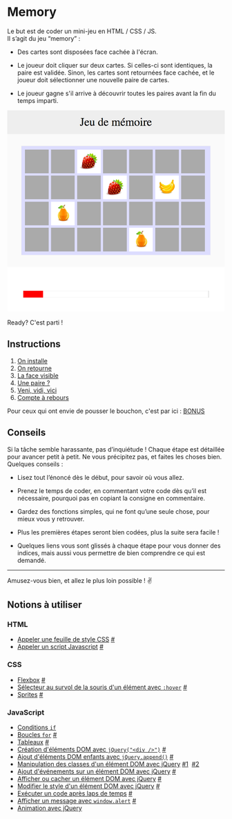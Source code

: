 # Memory

Le but est de coder un mini-jeu en HTML / CSS / JS.  
Il s’agit du jeu “memory” :

* Des cartes sont disposées face cachée à l'écran.

* Le joueur doit cliquer sur deux cartes. Si celles-ci sont identiques, la paire est validée. Sinon, les cartes sont retournées face cachée, et le joueur doit sélectionner une nouvelle paire de cartes.

* Le joueur gagne s'il arrive à découvrir toutes les paires avant la fin du temps imparti.

![jeu memory](docs/images/jeu-memory.png)

Ready? C'est parti !

## Instructions

1. [On installe](docs/1_on-installe.md)
2. [On retourne](docs/2_on-retourne.md)
3. [La face visible](docs/3_la-face-visible.md)
4. [Une paire ?](docs/4_une-paire.md)
5. [Veni, vidi, vici](docs/5_veni-vedi-vici.md)
6. [Compte à rebours](docs/6_compte-a-rebours.md)

Pour ceux qui ont envie de pousser le bouchon, c'est par ici : [BONUS](docs/7_bonus.md)

## Conseils

Si la tâche semble harassante, pas d’inquiétude ! Chaque étape est détaillée pour avancer petit à petit. Ne vous précipitez pas, et faites les choses bien. Quelques conseils :

* Lisez tout l’énoncé dès le début, pour savoir où vous allez.

* Prenez le temps de coder, en commentant votre code dès qu’il est nécessaire, pourquoi pas en copiant la consigne en commentaire.

* Gardez des fonctions simples, qui ne font qu’une seule chose, pour mieux vous y retrouver.

* Plus les premières étapes seront bien codées, plus la suite sera facile !

* Quelques liens vous sont glissés à chaque étape pour vous donner des indices, mais aussi vous permettre de bien comprendre ce qui est demandé.

---

Amusez-vous bien, et allez le plus loin possible ! ✌️

## Notions à utiliser

### HTML

- [Appeler une feuille de style CSS](https://developer.mozilla.org/fr/docs/Web/HTML/Element/link) [#](https://github.com/O-clock-Galaxy/correction-evaluation-js-memory/blob/master/index.html#L6)
- [Appeler un script Javascript](https://developer.mozilla.org/fr/docs/Web/HTML/Element/script) [#](https://github.com/O-clock-Galaxy/correction-evaluation-js-memory/blob/master/index.html#L23)

### CSS

- [Flexbox](https://css-tricks.com/snippets/css/a-guide-to-flexbox/) [#](https://github.com/O-clock-Galaxy/correction-evaluation-js-memory/blob/master/css/style.css#L20)
- [Sélecteur au survol de la souris d'un élément avec `:hover`](https://developer.mozilla.org/fr/docs/Web/CSS/%3Ahover) [#](https://github.com/O-clock-Galaxy/correction-evaluation-js-memory/blob/master/css/style.css#L70)
- [Sprites](https://www.alsacreations.com/tuto/lire/1068-sprites-css-background-position.html) [#](https://github.com/O-clock-Galaxy/correction-evaluation-js-memory/blob/master/js/app.js#L125)

### JavaScript

- [Conditions `if`](https://developer.mozilla.org/fr/docs/Web/JavaScript/Reference/Instructions/if...else)
- [Boucles `for`](https://developer.mozilla.org/fr/docs/Web/JavaScript/Reference/Instructions/for) [#](https://github.com/O-clock-Galaxy/correction-evaluation-js-memory/blob/master/js/app.js#L101)
- [Tableaux](https://developer.mozilla.org/fr/docs/Web/JavaScript/Reference/Objets_globaux/Array)  [#](https://github.com/O-clock-Galaxy/correction-evaluation-js-memory/blob/master/js/app.js#L159)
- [Création d'éléments DOM avec `jQuery("<div />")`](http://api.jquery.com/jQuery/#jQuery2)  [#](https://github.com/O-clock-Galaxy/correction-evaluation-js-memory/blob/master/js/app.js#L117)
- [Ajout d'éléments DOM enfants avec `jQuery.append()`](http://api.jquery.com/append/)  [#](https://github.com/O-clock-Galaxy/correction-evaluation-js-memory/blob/master/js/app.js#L132)
- [Manipulation des classes d'un élément DOM avec jQuery](https://api.jquery.com/category/manipulation/class-attribute/) [#1](https://github.com/O-clock-Galaxy/correction-evaluation-js-memory/blob/master/js/app.js#L192)  [#2](https://github.com/O-clock-Galaxy/correction-evaluation-js-memory/blob/master/js/app.js#L230)
- [Ajout d'événements sur un élément DOM avec jQuery](https://api.jquery.com/on/) [#](https://github.com/O-clock-Galaxy/correction-evaluation-js-memory/blob/master/js/app.js#L140)
- [Afficher ou cacher un élément DOM avec jQuery](https://api.jquery.com/category/effects/basics/) [#](https://github.com/O-clock-Galaxy/correction-evaluation-js-memory/blob/master/js/app.js#L194)
- [Modifier le style d'un élément DOM avec jQuery](http://api.jquery.com/css/) [#](https://github.com/O-clock-Galaxy/correction-evaluation-js-memory/blob/master/js/app.js#L125)
- [Exécuter un code après laps de temps](https://developer.mozilla.org/fr/docs/Web/API/WindowTimers/setTimeout) [#](https://github.com/O-clock-Galaxy/correction-evaluation-js-memory/blob/master/js/app.js#L226)
- [Afficher un message avec `window.alert`](https://developer.mozilla.org/fr/docs/Web/API/Window/alert) [#](https://github.com/O-clock-Galaxy/correction-evaluation-js-memory/blob/master/js/app.js#L283)
- [Animation avec jQuery](http://api.jquery.com/animate/)
